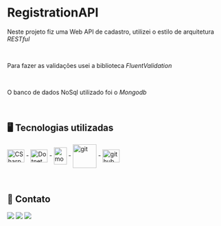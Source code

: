 # RegistrationAPI


<p>Neste projeto fiz uma Web API de cadastro, utilizei o estilo de arquitetura <i>RESTful</i> </p>
<br>
<p>Para fazer as validações usei a biblioteca <i>FluentValidation</i> </p>
<br>
<p>O banco de dados NoSql utilizado foi o <i>Mongodb</i></p>

<br>

## :desktop_computer: Tecnologias utilizadas
 <div>
  
  <img align="center" alt="CSharp" height="30" width="40" src="https://cdn.jsdelivr.net/gh/devicons/devicon/icons/csharp/csharp-original.svg">  -
<img align="center" alt="Dotnet" height="30" width="40" src="https://cdn.jsdelivr.net/gh/devicons/devicon/icons/dotnetcore/dotnetcore-original.svg"> -
  <img align="center" alt="mongodb" height="40" width="30" src="https://cdn.jsdelivr.net/gh/devicons/devicon/icons/mongodb/mongodb-original-wordmark.svg"> -
  <img align="center" alt="git" height="55" width="55" src="https://cdn.jsdelivr.net/gh/devicons/devicon/icons/git/git-plain-wordmark.svg">  -
  <img align="center" alt="github" height="30" width="40" src="https://cdn.jsdelivr.net/gh/devicons/devicon/icons/github/github-original.svg"> 
</div>
<br>

## :large_blue_diamond: Contato

<div>
        <a href="https://www.linkedin.com/in/gustavo-luiz-tech/" target="_blank"><img src="https://img.shields.io/badge/-LinkedIn-%230077B5?style=for-the-badge&logo=linkedin&logoColor=white" target="_blank"></a>
    <a href = "mailto:luizgustavorosa77@gmail.com"><img src="https://img.shields.io/badge/-Gmail-%23333?style=for-the-badge&logo=gmail&logoColor=white" target="_blank"></a>
    <a href="mailto:luizgustavorosa@outlook.com" ><img src="https://img.shields.io/badge/Microsoft_Outlook-0078D4?style=for-the-badge&logo=microsoft-outlook&logoColor=white" target="_blank"></a>
</div>

